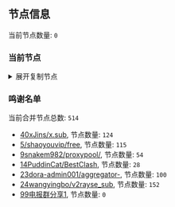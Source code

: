 
## 节点信息
当前节点数量: `0`
### 当前节点
<details>
  <summary>展开复制节点</summary>

    

</details>

### 鸣谢名单
当前合并节点总数: `514`
- [40xJins/x.sub](https://github.com/0xJins/x.sub), 节点数量: `124`
- [5/shaoyouvip/free](https://github.com/shaoyouvip/free), 节点数量: `115`
- [9snakem982/proxypool/](https://github.com/snakem982/proxypool/), 节点数量: `54`
- [14PuddinCat/BestClash](https://github.com/PuddinCat/BestClash), 节点数量: `28`
- [23dora-admin001/aggregator-](https://github.com/dora-admin001/aggregator-), 节点数量: `100`
- [24wangyingbo/v2rayse_sub](https://github.com/wangyingbo/v2rayse_sub), 节点数量: `152`
- [99电报群分享1](https://github.com/cdddbc/getAirport), 节点数量: `0`


